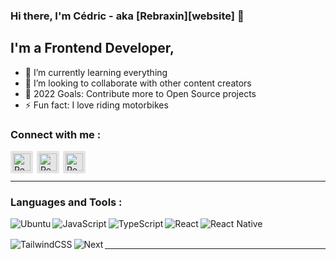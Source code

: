 ### Hi there, I'm Cédric - aka [Rebraxin][website] 👋

## I'm a Frontend Developer,

- 🌱 I’m currently learning everything
- 👯 I’m looking to collaborate with other content creators
- 🥅 2022 Goals: Contribute more to Open Source projects
- ⚡ Fun fact: I love riding motorbikes

### Connect with me :

[<img align="left" alt="Rebraxin | Twitter" width="28px" style="background: #e5e5e5; padding: 4px; border-radius: 2px; margin-right: 6px" src="https://cdn.jsdelivr.net/npm/simple-icons@v3/icons/twitter.svg" />][twitter]
[<img align="left" alt="Rebraxin | LinkedIn" width="28px" style="background: #e5e5e5; padding: 4px; border-radius: 2px; margin-right: 6px" src="https://cdn.jsdelivr.net/npm/simple-icons@v3/icons/linkedin.svg" />][linkedin]
[<img align="left" alt="Rebraxin | Instagram" width="28px" style="background: #e5e5e5; padding: 4px; border-radius: 2px; margin-right: 6px" src="https://cdn.jsdelivr.net/npm/simple-icons@v3/icons/instagram.svg" />][instagram]

<br />
<br />

---

### Languages and Tools :

[<img align="left" style="margin-bottom: 16px" alt="Ubuntu" src="https://img.shields.io/badge/Ubuntu-E95420?style=for-the-badge&logo=ubuntu&logoColor=white" />](https://www.ubuntu-fr.org/)
[<img align="left" style="margin-bottom: 16px" alt="JavaScript" src="https://img.shields.io/badge/JavaScript-F7DF1E?style=for-the-badge&logo=JavaScript&logoColor=white" />](https://www.ubuntu-fr.org/)
[<img align="left" style="margin-bottom: 16px" alt="TypeScript" src="https://img.shields.io/badge/TypeScript-007ACC?style=for-the-badge&logo=typescript&logoColor=white" />](https://www.ubuntu-fr.org/)
[<img align="left" style="margin-bottom: 16px" alt="React" src="https://img.shields.io/badge/React-20232A?style=for-the-badge&logo=react&logoColor=61DAFB" />](https://www.ubuntu-fr.org/)
[<img align="left" style="margin-bottom: 16px" alt="React Native" src="https://img.shields.io/badge/React_Native-20232A?style=for-the-badge&logo=react&logoColor=61DAFB" />](https://www.ubuntu-fr.org/)
[<img align="left" style="margin-bottom: 16px" alt="TailwindCSS" src="https://img.shields.io/badge/Tailwind_CSS-38B2AC?style=for-the-badge&logo=tailwind-css&logoColor=white" />](https://www.ubuntu-fr.org/)
[<img align="left" style="margin-bottom: 16px" alt="Next" src="https://img.shields.io/badge/Next.js-000?logo=nextdotjs&logoColor=fff&style=for-the-badge" />](https://www.ubuntu-fr.org/)


<br />
<br />

---

[twitter]: https://twitter.com/Rebraxin
[linkedin]: https://www.linkedin.com/in/cedric-paje-b69a4818a/
[instagram]: https://www.instagram.com/rebraxin/
